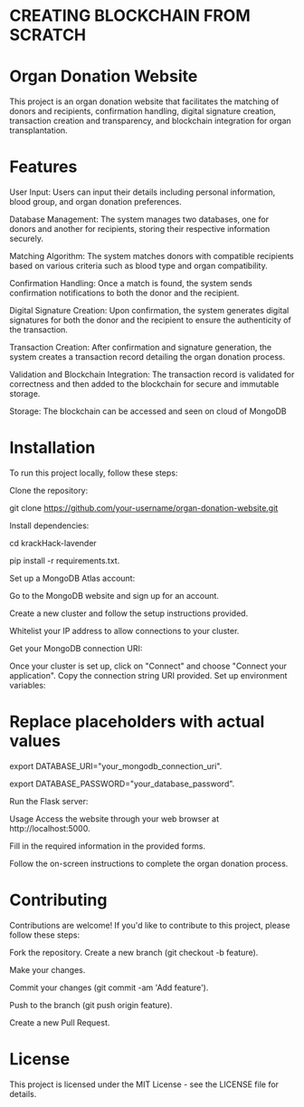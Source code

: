 # CREATING BLOCKCHAIN FROM SCRATCH
# Organ Donation Website
This project is an organ donation website that facilitates the matching of donors and recipients, confirmation handling, digital signature creation, transaction creation and transparency, and blockchain integration for organ transplantation.

# Features
User Input: Users can input their details including personal information, blood group, and organ donation preferences.

Database Management: The system manages two databases, one for donors and another for recipients, storing their respective information securely.

Matching Algorithm: The system matches donors with compatible recipients based on various criteria such as blood type and organ compatibility.

Confirmation Handling: Once a match is found, the system sends confirmation notifications to both the donor and the recipient.

Digital Signature Creation: Upon confirmation, the system generates digital signatures for both the donor and the recipient to ensure the authenticity of the transaction.

Transaction Creation: After confirmation and signature generation, the system creates a transaction record detailing the organ donation process.

Validation and Blockchain Integration: The transaction record is validated for correctness and then added to the blockchain for secure and immutable storage.

Storage: The blockchain can be accessed and seen on cloud of MongoDB
# Installation
To run this project locally, follow these steps:

Clone the repository:

git clone https://github.com/your-username/organ-donation-website.git

Install dependencies:

cd krackHack-lavender

pip install -r requirements.txt.

Set up a MongoDB Atlas account:

Go to the MongoDB website and sign up for an account.

Create a new cluster and follow the setup instructions provided.

Whitelist your IP address to allow connections to your cluster.

Get your MongoDB connection URI:

Once your cluster is set up, click on "Connect" and choose "Connect your application".
Copy the connection string URI provided.
Set up environment variables:

# Replace placeholders with actual values
export DATABASE_URI="your_mongodb_connection_uri".

export DATABASE_PASSWORD="your_database_password".

Run the Flask server:

Usage
Access the website through your web browser at http://localhost:5000.

Fill in the required information in the provided forms.

Follow the on-screen instructions to complete the organ donation process.
# Contributing
Contributions are welcome! If you'd like to contribute to this project, please follow these steps:

Fork the repository.
Create a new branch (git checkout -b feature).

Make your changes.

Commit your changes (git commit -am 'Add feature').

Push to the branch (git push origin feature).

Create a new Pull Request.
# License
This project is licensed under the MIT License - see the LICENSE file for details.
